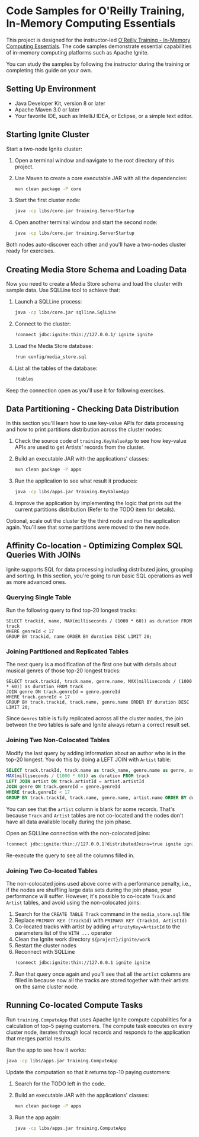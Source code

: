 # Code Samples for O'Reilly Training, In-Memory Computing Essentials

This project is designed for the instructor-led [O'Reilly Training - In-Memory Computing Essentials](https://learning.oreilly.com/live-training/courses/in-memory-computing-essentials-in-90-minutes/0636920455431/).
The code samples demonstrate essential capabilities of in-memory computing platforms such as Apache Ignite.

You can study the samples by following the instructor during the training or completing this guide on your own.

## Setting Up Environment

* Java Developer Kit, version 8 or later
* Apache Maven 3.0 or later
* Your favorite IDE, such as IntelliJ IDEA, or Eclipse, or a simple text editor.

## Starting Ignite Cluster

Start a two-node Ignite cluster:

1. Open a terminal window and navigate to the root directory of this project.

2. Use Maven to create a core executable JAR with all the dependencies:
    ```bash
    mvn clean package -P core
    ```
3. Start the first cluster node:
    ```bash
    java -cp libs/core.jar training.ServerStartup
    ```

4. Open another terminal window and start the second node:
    ```bash
    java -cp libs/core.jar training.ServerStartup
    ```

Both nodes auto-discover each other and you'll have a two-nodes cluster ready for exercises.
 
## Creating Media Store Schema and Loading Data

Now you need to create a Media Store schema and load the cluster with sample data. Use SQLLine tool to achieve that:

1. Launch a SQLLine process:
    ```bash
    java -cp libs/core.jar sqlline.SqlLine
    ```
   
2. Connect to the cluster:
    ```bash
    !connect jdbc:ignite:thin://127.0.0.1/ ignite ignite
    ```

3. Load the Media Store database:
    ```bash
    !run config/media_store.sql
    ```

4. List all the tables of the database:
    ```bash
    !tables
    ```

Keep the connection open as you'll use it for following exercises.

## Data Partitioning - Checking Data Distribution

In this section you'll learn how to use key-value APIs for data processing and how to print partitions
distribution across the cluster nodes:

1. Check the source code of `training.KeyValueApp` to see how key-value APIs are used to get Artists' records from
the cluster.

2. Build an executable JAR with the applications' classes:
    ```bash
    mvn clean package -P apps
    ```
   
3. Run the application to see what result it produces: 
    ```bash
    java -cp libs/apps.jar training.KeyValueApp
    ```

4. Improve the application by implementing the logic that prints out the current partitions distribution
(Refer to the TODO item for details).

Optional, scale out the cluster by the third node and run the application again. You'll see that some partitions were
moved to the new node.

## Affinity Co-location - Optimizing Complex SQL Queries With JOINs

Ignite supports SQL for data processing including distributed joins, grouping and sorting. In this section, you're 
going to run basic SQL operations as well as more advanced ones.

### Querying Single Table

Run the following query to find top-20 longest tracks:

```
SELECT trackid, name, MAX(milliseconds / (1000 * 60)) as duration FROM track
WHERE genreId < 17
GROUP BY trackid, name ORDER BY duration DESC LIMIT 20;
```

### Joining Partitioned and Replicated Tables

The next query is a modification of the first one but with details about musical genres of those top-20 longest tracks:

```
SELECT track.trackid, track.name, genre.name, MAX(milliseconds / (1000 * 60)) as duration FROM track
JOIN genre ON track.genreId = genre.genreId
WHERE track.genreId < 17
GROUP BY track.trackid, track.name, genre.name ORDER BY duration DESC LIMIT 20;
``` 

Since `Genres` table is fully replicated across all the cluster nodes, the join between the two tables is safe and
Ignite always return a correct result set.

### Joining Two Non-Colocated Tables

Modify the last query by adding information about an author who is in the top-20 longest. You do this by doing a LEFT
JOIN with `Artist` table:

```sql
SELECT track.trackId, track.name as track_name, genre.name as genre, artist.name as artist,
MAX(milliseconds / (1000 * 60)) as duration FROM track
LEFT JOIN artist ON track.artistId = artist.artistId
JOIN genre ON track.genreId = genre.genreId
WHERE track.genreId < 17
GROUP BY track.trackId, track.name, genre.name, artist.name ORDER BY duration DESC LIMIT 20;
```

You can see that the `artist` column is blank for some records. That's because `Track` and `Artist` tables are not co-located
and the nodes don't have all data available locally during the join phase. 

Open an SQLLine connection with the non-colocated joins:
```bash
!connect jdbc:ignite:thin://127.0.0.1?distributedJoins=true ignite ignite
```
Re-execute the query to see all the columns filled in.

### Joining Two Co-located Tables

The non-colocated joins used above come with a performance penalty, i.e., if the nodes are shuffling large data sets
during the join phase, your performance will suffer. However, it's possible to co-locate `Track` and `Artist` tables, and
avoid using the non-colocated joins:

1. Search for the `CREATE TABLE Track` command in the `media_store.sql` file
2. Replace `PRIMARY KEY (TrackId)` with `PRIMARY KEY (TrackId, ArtistId)`
3. Co-located tracks with artist by adding `affinityKey=ArtistId` to the parameters list of the `WITH ...` operator
4. Clean the Ignite work directory `${project}/ignite/work`
5. Restart the cluster nodes
6. Reconnect with SQLLine 
    ```bash
    !connect jdbc:ignite:thin://127.0.0.1 ignite ignite
    ```
7. Run that query once again and you'll see that all the `artist` columns are filled in because now all the tracks are
stored together with their artists on the same cluster node.

## Running Co-located Compute Tasks

Run `training.ComputeApp` that uses Apache Ignite compute capabilities for a calculation of top-5 paying customers.
The compute task executes on every cluster node, iterates through local records and responds to the application that merges partial
results.

Run the app to see how it works:
```bash
java -cp libs/apps.jar training.ComputeApp
```

Update the computation so that it returns top-10 paying customers:

1. Search for the TODO left in the code.

2. Build an executable JAR with the applications' classes:
    ```bash
    mvn clean package -P apps
    ```
3. Run the app again:
    ```bash
    java -cp libs/apps.jar training.ComputeApp
    ```


